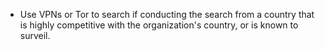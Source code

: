 
  * Use VPNs or Tor to search if conducting the search from a country that is highly competitive with the organization's country, or is known to surveil.
